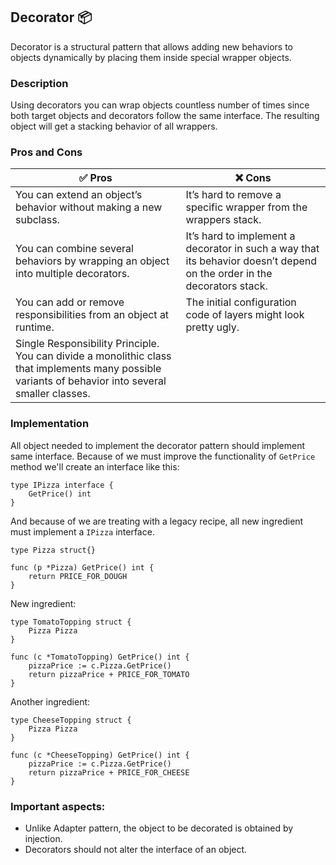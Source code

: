 ## Decorator :package:

Decorator is a structural pattern that allows adding new behaviors to objects dynamically by placing them inside special
wrapper objects.

### Description

Using decorators you can wrap objects countless number of times since both target objects and decorators follow the same
interface. The resulting object will get a stacking behavior of all wrappers.

### Pros and Cons

| :white_check_mark: Pros  | :x: Cons                                               |
| --------------------------------------------------------------------------------- | ------------------------------------------------------------------------------------------------------------------------ |
| You can extend an object’s behavior without making a new subclass.                | It’s hard to remove a specific wrapper from the wrappers stack.                                                          |
| You can combine several behaviors by wrapping an object into multiple decorators. | It’s hard to implement a decorator in such a way that its behavior doesn’t depend on the order in the decorators stack.  |
| You can add or remove responsibilities from an object at runtime.                 | The initial configuration code of layers might look pretty ugly.                                                         |
| Single Responsibility Principle. You can divide a monolithic class that implements many possible variants of behavior into several smaller classes.

### Implementation

All object needed to implement the decorator pattern should implement same interface. Because of we must improve the
functionality of `GetPrice` method we'll create an interface like this:

```
type IPizza interface {
    GetPrice() int
}
```

And because of we are treating with a legacy recipe, all new ingredient must implement a `IPizza` interface.

```
type Pizza struct{}

func (p *Pizza) GetPrice() int {
	return PRICE_FOR_DOUGH
}
```

New ingredient:

```
type TomatoTopping struct {
    Pizza Pizza
}

func (c *TomatoTopping) GetPrice() int {
    pizzaPrice := c.Pizza.GetPrice()
    return pizzaPrice + PRICE_FOR_TOMATO
}
```

Another ingredient:

```
type CheeseTopping struct {
    Pizza Pizza
}

func (c *CheeseTopping) GetPrice() int {
    pizzaPrice := c.Pizza.GetPrice()
    return pizzaPrice + PRICE_FOR_CHEESE
}
```

### Important aspects:

* Unlike Adapter pattern, the object to be decorated is obtained by injection.
* Decorators should not alter the interface of an object.
